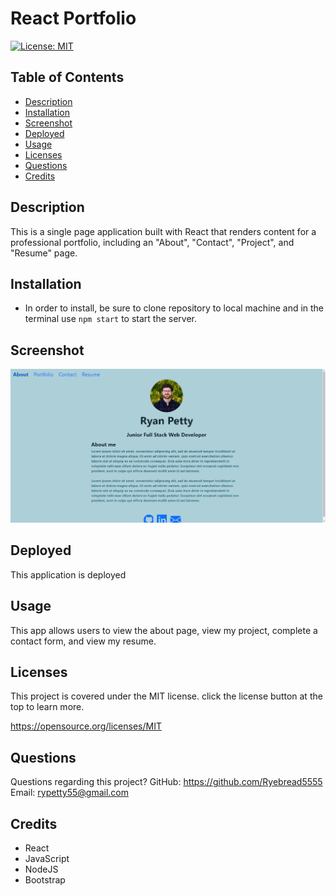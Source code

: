 # React Portfolio

[![License: MIT](https://img.shields.io/badge/License-MIT-yellow.svg)](https://opensource.org/licenses/MIT)

## Table of Contents

- [Description](#description)
- [Installation](#installation)
- [Screenshot](#screenshot)
- [Deployed](#deployed)
- [Usage](#usage)
- [Licenses](#license)
- [Questions](#questions)
- [Credits](#credits)

## Description

This is a single page application built with React that renders content for a professional portfolio, including an "About", "Contact", "Project", and "Resume" page.

## Installation

- In order to install, be sure to clone repository to local machine and in the terminal use `npm start` to start the server.

## Screenshot

![](./src/assets/react-portfolio-image.png)

## Deployed

This application is deployed

## Usage

This app allows users to view the about page, view my project, complete a contact form, and view my resume.

## Licenses

This project is covered under the MIT license. click the license button at the top to learn more.

https://opensource.org/licenses/MIT

## Questions

Questions regarding this project?
GitHub: https://github.com/Ryebread5555
Email: rypetty55@gmail.com

## Credits

- React
- JavaScript
- NodeJS
- Bootstrap
